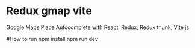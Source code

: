 # Redux gmap vite
Google Maps Place Autocomplete with React, Redux, Redux thunk, Vite js

#How to run 
 npm install
 npm run dev
